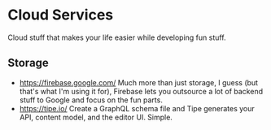 # Cloud Services

Cloud stuff that makes your life easier while developing fun stuff.

## Storage

- https://firebase.google.com/ Much more than just storage, I guess (but that's what I'm using it for), Firebase lets you outsource a lot of backend stuff to Google and focus on the fun parts.
- https://tipe.io/ Create a GraphQL schema file and Tipe generates your API, content model, and the editor UI. Simple.

